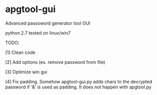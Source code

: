 apgtool-gui
============

Advanced passoword generator tool GUI

python 2.7
tested on linux/win7


TODO:

[1] Clean code

[2] Add options (es. remove password from file)

[3] Optimize win gui

[4] Fix padding. Somehow apgtool-gui.py adds chars to the decrypted password if '&' is used as padding.
It does not happen with apgtool.py
